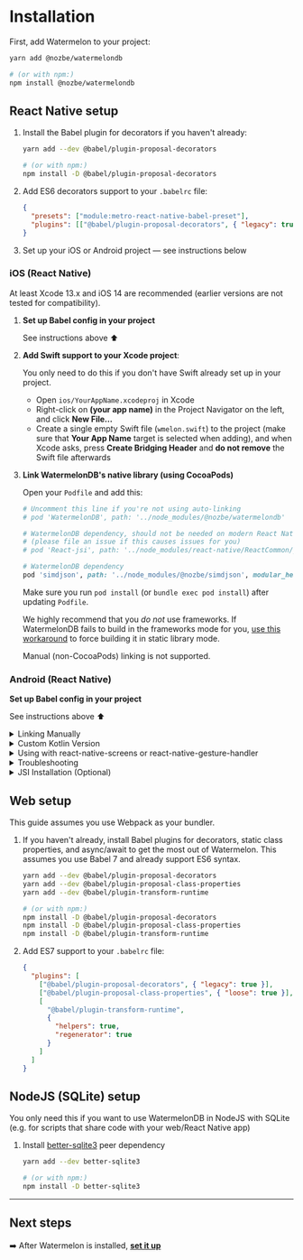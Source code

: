# Installation

First, add Watermelon to your project:

```bash
yarn add @nozbe/watermelondb

# (or with npm:)
npm install @nozbe/watermelondb
```

## React Native setup

1. Install the Babel plugin for decorators if you haven't already:

   ```bash
   yarn add --dev @babel/plugin-proposal-decorators

   # (or with npm:)
   npm install -D @babel/plugin-proposal-decorators
   ```

2. Add ES6 decorators support to your `.babelrc` file:
   ```json
   {
     "presets": ["module:metro-react-native-babel-preset"],
     "plugins": [["@babel/plugin-proposal-decorators", { "legacy": true }]]
   }
   ```
3. Set up your iOS or Android project — see instructions below

### iOS (React Native)

At least Xcode 13.x and iOS 14 are recommended (earlier versions are not tested for compatibility).

1. **Set up Babel config in your project**

   See instructions above ⬆️

2. **Add Swift support to your Xcode project**:

   You only need to do this if you don't have Swift already set up in your project.

   - Open `ios/YourAppName.xcodeproj` in Xcode
   - Right-click on **(your app name)** in the Project Navigator on the left, and click **New File…**
   - Create a single empty Swift file (`wmelon.swift`) to the project (make sure that **Your App Name** target is selected when adding), and when Xcode asks, press **Create Bridging Header** and **do not remove** the Swift file afterwards

3. **Link WatermelonDB's native library (using CocoaPods)**

   Open your `Podfile` and add this:

   ```ruby
   # Uncomment this line if you're not using auto-linking
   # pod 'WatermelonDB', path: '../node_modules/@nozbe/watermelondb'

   # WatermelonDB dependency, should not be needed on modern React Native
   # (please file an issue if this causes issues for you)
   # pod 'React-jsi', path: '../node_modules/react-native/ReactCommon/jsi', modular_headers: true

   # WatermelonDB dependency
   pod 'simdjson', path: '../node_modules/@nozbe/simdjson', modular_headers: true
   ```

   Make sure you run `pod install` (or `bundle exec pod install`) after updating `Podfile`.

   We highly recommend that you _do not_ use frameworks. If WatermelonDB fails to build in the frameworks mode for you, [use this workaround](https://github.com/Nozbe/WatermelonDB/issues/1285#issuecomment-1381323060) to force building it in static library mode.

   Manual (non-CocoaPods) linking is not supported.

### Android (React Native)

**Set up Babel config in your project**

See instructions above ⬆️

<details>
  <summary>Linking Manually</summary>

By default, React Native uses **autolinking**, and **you don't need the steps below**! Only use this with old versions of React Native or if you opt out of autolinking.

1. In `android/settings.gradle`, add:

```gradle
include ':watermelondb'
project(':watermelondb').projectDir =
    new File(rootProject.projectDir, '../node_modules/@nozbe/watermelondb/native/android')
```

2. In `android/app/build.gradle`, add:

```gradle
// ...
dependencies {
    // ...
    implementation project(':watermelondb')  // ⬅️ This!
}
```

3. And finally, in `android/app/src/main/java/{YOUR_APP_PACKAGE}/MainApplication.java`, add:

```java
// ...
import com.nozbe.watermelondb.WatermelonDBPackage; // ⬅️ This!
// ...
@Override
protected List<ReactPackage> getPackages() {
  return Arrays.<ReactPackage>asList(
    new MainReactPackage(),
    new WatermelonDBPackage() // ⬅️ Here!
  );
}
```

</details>

<details>
  <summary>Custom Kotlin Version</summary>
  Make sure the kotlin version is set to 1.3.50 or above. Just set ext properties `kotlinVersion` in `android/build.gradle`, and WatermelonDB will use the specified kotlin version.

```gradle
  buildscript {
      ext.kotlinVersion = '1.3.50'
  }
```

</details>

<details>
  <summary>Using with react-native-screens or react-native-gesture-handler</summary>
  If you are using recent versions of react-native-screens or react-native-gesture-handler,
  you will need to set the kotlin version to 1.5.20 or above (see section above)
</details>

<details>
  <summary>Troubleshooting</summary>
  If you get this error:

> `Can't find variable: Symbol`

You're using an ancient version of JSC. Install [`jsc-android`](https://github.com/react-community/jsc-android-buildscripts) or Hermes.

</details>

<details>
  <summary>JSI Installation (Optional)</summary>

To enable fast, highly performant, synchronous JSI operation on Android, you need to take a few
additional steps manually.

1.  Make sure you have NDK installed (version `20.1.5948944` has been tested to work when writing this guide)
2.  In `android/settings.gradle`, add:

    ```gradle
    include ':watermelondb-jsi'
    project(':watermelondb-jsi').projectDir =
        new File(rootProject.projectDir, '../node_modules/@nozbe/watermelondb/native/android-jsi')
    ```

3.  In `android/app/build.gradle`, add:

    ```gradle
    // ...
    android {
      // ...
      packagingOptions {
         pickFirst '**/libc++_shared.so' // ⬅️ This (if missing)
      }
    }

    dependencies {
        // ...
        implementation project(':watermelondb-jsi') // ⬅️ This!
    }
    ```

4.  If you're using Proguard, in `android/app/proguard-rules.pro` add:
    ```
    -keep class com.nozbe.watermelondb.** { *; }
    ```
5.  And finally, in `android/app/src/main/java/{YOUR_APP_PACKAGE}/MainApplication.java`, add:

    ```java
    // ...
    import com.nozbe.watermelondb.jsi.WatermelonDBJSIPackage; // ⬅️ This!
    import com.facebook.react.bridge.JSIModulePackage; // ⬅️ This!
    // ...
    private final ReactNativeHost mReactNativeHost =
       new ReactNativeHost(this) {
         // ...

         @Override
         protected JSIModulePackage getJSIModulePackage() {
           return new WatermelonDBJSIPackage(); // ⬅️ This!
         }
       }

    ```

    or if you have **multiple** JSI Packages (for example, when using `reanimated`):

    ```java
    // ...
    import java.util.Arrays; // ⬅️ This!
    import com.facebook.react.bridge.JSIModuleSpec; // ⬅️ This!
    import com.facebook.react.bridge.JSIModulePackage; // ⬅️ This!
    import com.facebook.react.bridge.ReactApplicationContext; // ⬅️ This!
    import com.facebook.react.bridge.JavaScriptContextHolder; // ⬅️ This!
    import com.nozbe.watermelondb.jsi.WatermelonDBJSIPackage; // ⬅️ This!
    // ...
    private final ReactNativeHost mReactNativeHost =
       new ReactNativeHost(this) {
         // ...

         @Override
         protected JSIModulePackage getJSIModulePackage() {
           return new JSIModulePackage() {
             @Override
             public List<JSIModuleSpec> getJSIModules(
               final ReactApplicationContext reactApplicationContext,
               final JavaScriptContextHolder jsContext
             ) {
               List<JSIModuleSpec> modules = Arrays.asList();

               modules.addAll(new WatermelonDBJSIPackage().getJSIModules(reactApplicationContext, jsContext)); // ⬅️ This!
               // ⬅️ add more JSI packages here by conventions above, for example:
               // modules.addAll(new ReanimatedJSIModulePackage().getJSIModules(reactApplicationContext, jsContext));

               return modules;
             }
           };
         }
       }
    ```

#### Troubleshooting JSI issues

If you see a crash at launch similar to this after updating React Native:

```
signal 11 (SIGSEGV), code 2 (SEGV_ACCERR), fault addr 0x79193ac4a9
(...)
backtrace:
      (...)
      watermelondb::createMethod(facebook::jsi::Runtime&, facebook::jsi::Object&, char const*, unsigned int, std::__ndk1::function<facebook::jsi::Value (facebook::jsi::Runtime&, facebook::jsi::Value const*)>)+88
      watermelondb::Database::install(facebook::jsi::Runtime*)+96)
      (...)
```

… this is most likely due to broken `libc++_shared`. Run `./gradlew clean` from `native/android`, then try again.

</details>

## Web setup

This guide assumes you use Webpack as your bundler.

1. If you haven't already, install Babel plugins for decorators, static class properties, and async/await to get the most out of Watermelon. This assumes you use Babel 7 and already support ES6 syntax.

   ```bash
   yarn add --dev @babel/plugin-proposal-decorators
   yarn add --dev @babel/plugin-proposal-class-properties
   yarn add --dev @babel/plugin-transform-runtime

   # (or with npm:)
   npm install -D @babel/plugin-proposal-decorators
   npm install -D @babel/plugin-proposal-class-properties
   npm install -D @babel/plugin-transform-runtime
   ```

2. Add ES7 support to your `.babelrc` file:
   ```json
   {
     "plugins": [
       ["@babel/plugin-proposal-decorators", { "legacy": true }],
       ["@babel/plugin-proposal-class-properties", { "loose": true }],
       [
         "@babel/plugin-transform-runtime",
         {
           "helpers": true,
           "regenerator": true
         }
       ]
     ]
   }
   ```

## NodeJS (SQLite) setup

You only need this if you want to use WatermelonDB in NodeJS with SQLite (e.g. for scripts that share code with your web/React Native app)

1. Install [better-sqlite3](https://github.com/JoshuaWise/better-sqlite3) peer dependency

   ```sh
   yarn add --dev better-sqlite3

   # (or with npm:)
   npm install -D better-sqlite3
   ```

---

## Next steps

➡️ After Watermelon is installed, [**set it up**](./Setup.md)
